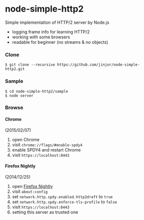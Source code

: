 node-simple-http2
=================

Simple implementation of HTTP/2 server by Node.js

- logging frame info for learning HTTP/2
- working with some browsers
- readable for beginner (no streams & no objects)

### Clone
```
$ git clone --recursive https://github.com/jinjor/node-simple-http2.git
```

### Sample
```
$ cd node-simple-http2/sample
$ node server
```

### Browse

#### Chrome
(2015/02/07)
1. open Chrome
2. visit `chrome://flags/#enable-spdy4`
3. enable SPDY4 and restart Chrome
4. visit `https://localhost:8443`

#### Firefox Nightly
(2014/12/25)
1. open [Firefox Nightly](https://nightly.mozilla.org/)
2. visit `about:config`
3. set `network.http.spdy.enabled.http2draft` to `true`
3. set `network.http.spdy.enforce-tls-profile` to `false`
4. visit `https://localhost:8443`
5. setting this server as trusted one

